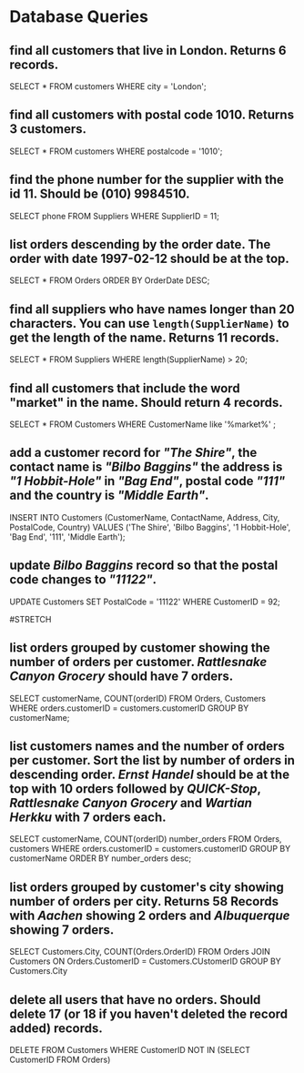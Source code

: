 # Database Queries

## find all customers that live in London. Returns 6 records.
SELECT *
FROM customers
WHERE city = 'London';

## find all customers with postal code 1010. Returns 3 customers.
SELECT *
FROM customers
WHERE postalcode = '1010';

## find the phone number for the supplier with the id 11. Should be (010) 9984510.
SELECT phone
FROM Suppliers
WHERE SupplierID = 11;
  
## list orders descending by the order date. The order with date 1997-02-12 should be at the top.
SELECT *
FROM Orders
ORDER BY OrderDate DESC;

## find all suppliers who have names longer than 20 characters. You can use `length(SupplierName)` to get the length of the name. Returns 11 records.
SELECT *
FROM Suppliers
WHERE length(SupplierName) > 20;

## find all customers that include the word "market" in the name. Should return 4 records.
SELECT *
FROM Customers
WHERE CustomerName like '%market%' ;

## add a customer record for _"The Shire"_, the contact name is _"Bilbo Baggins"_ the address is _"1 Hobbit-Hole"_ in _"Bag End"_, postal code _"111"_ and the country is _"Middle Earth"_.
INSERT INTO Customers (CustomerName, ContactName, Address, City, PostalCode, Country)
VALUES ('The Shire', 'Bilbo Baggins', '1 Hobbit-Hole', 'Bag End', '111', 'Middle Earth');

## update _Bilbo Baggins_ record so that the postal code changes to _"11122"_.
UPDATE Customers
SET PostalCode = '11122'
WHERE CustomerID = 92;

#STRETCH
## list orders grouped by customer showing the number of orders per customer. _Rattlesnake Canyon Grocery_ should have 7 orders.
SELECT customerName, 
COUNT(orderID)
FROM Orders, Customers 
WHERE orders.customerID = customers.customerID 
GROUP BY customerName;

## list customers names and the number of orders per customer. Sort the list by number of orders in descending order. _Ernst Handel_ should be at the top with 10 orders followed by _QUICK-Stop_, _Rattlesnake Canyon Grocery_ and _Wartian Herkku_ with 7 orders each.
SELECT customerName, 
COUNT(orderID) number_orders
FROM Orders, customers 
WHERE orders.customerID = customers.customerID 
GROUP BY customerName
ORDER BY number_orders desc;

## list orders grouped by customer's city showing number of orders per city. Returns 58 Records with _Aachen_ showing 2 orders and _Albuquerque_ showing 7 orders.
SELECT Customers.City, 
COUNT(Orders.OrderID) 
FROM Orders 
JOIN Customers ON Orders.CustomerID = Customers.CUstomerID 
GROUP BY Customers.City

## delete all users that have no orders. Should delete 17 (or 18 if you haven't deleted the record added) records.
DELETE FROM Customers 
WHERE CustomerID 
NOT IN (SELECT CustomerID FROM Orders)  